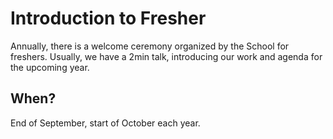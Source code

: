 # Introduction to Fresher

Annually, there is a welcome ceremony organized by the School for freshers.
Usually, we have a 2min talk, introducing our work and agenda for the upcoming year.

## When?

End of September, start of October each year.
